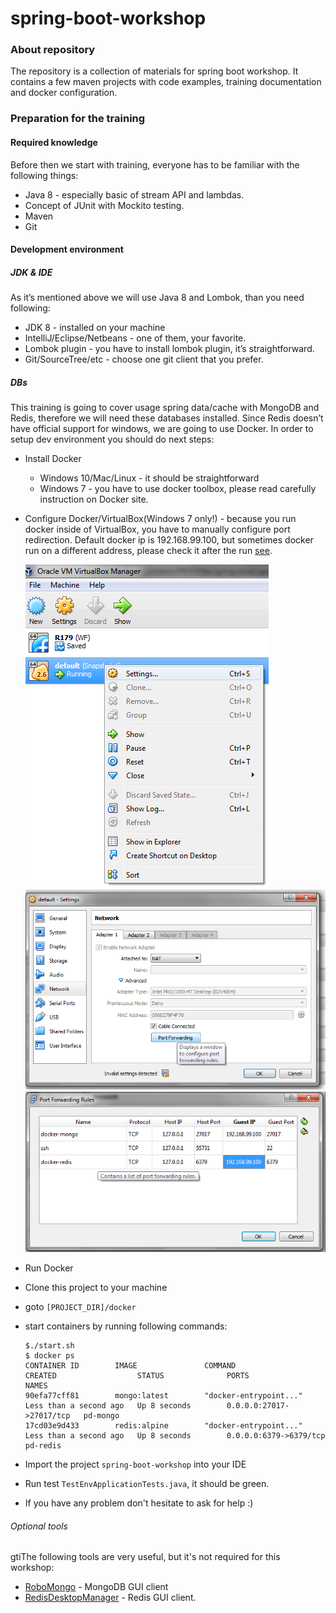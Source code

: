 # spring-boot-workshop

### About repository
The repository is a collection of materials for spring boot workshop. It contains a few maven projects with code examples, training documentation and docker configuration.

### Preparation for the training

#### Required knowledge
Before then we start with training, everyone has to be familiar with the following things:
* Java 8 - especially basic of stream API and lambdas. 
* Concept of JUnit with Mockito testing.
* Maven 
* Git

#### Development environment
##### JDK & IDE
As it’s mentioned above  we will use Java 8 and Lombok, than you need following:
* JDK 8 - installed on your machine
* IntelliJ/Eclipse/Netbeans - one of them, your favorite. 
* Lombok plugin -  you have to install lombok plugin, it’s straightforward.
* Git/SourceTree/etc - choose one git client that you prefer.
##### DBs
This training is going to cover usage spring data/cache with MongoDB and Redis, therefore we will need these databases installed. 
Since Redis doesn’t have official support for windows, we are going to use Docker. In order to setup dev environment you should do next steps:
* Install Docker
    * Windows 10/Mac/Linux - it should be straightforward
    * Windows 7 - you have to use docker toolbox, please read carefully instruction on Docker site.
* Configure Docker/VirtualBox(Windows 7 only!) - because you run docker inside of VirtualBox, you have to manually configure port redirection. 
Default docker ip is 192.168.99.100, but sometimes docker run on a different address, please check it after the run [see](documentation/images/docker_toolbox.png).
    
    ![Right click](documentation/images/VirtualBoxSettings.png) 
    ![Button port forwarding](documentation/images/VirtualBoxAdvanceSettings.png) 
    ![Mongo&Redis ports](documentation/images/VirtualBoxPortForwardin.png)
* Run Docker
* Clone this project to your machine
* goto `[PROJECT_DIR]/docker` 
* start containers by running following commands:
    ```
    $./start.sh
    $ docker ps
    CONTAINER ID        IMAGE               COMMAND                  CREATED                  STATUS              PORTS                      NAMES
    90efa77cff81        mongo:latest        "docker-entrypoint..."   Less than a second ago   Up 8 seconds        0.0.0.0:27017->27017/tcp   pd-mongo
    17cd03e9d433        redis:alpine        "docker-entrypoint..."   Less than a second ago   Up 8 seconds        0.0.0.0:6379->6379/tcp     pd-redis
    ```
* Import the project `spring-boot-workshop` into your IDE
* Run test `TestEnvApplicationTests.java`, it should be green.
* If you have any problem don't hesitate to ask for help :)

###### Optional tools
gtiThe following tools are very useful, but it's not required for this workshop:
* [RoboMongo](https://robomongo.org) - MongoDB GUI client
* [RedisDesktopManager](https://redisdesktop.com/) - Redis GUI client.
